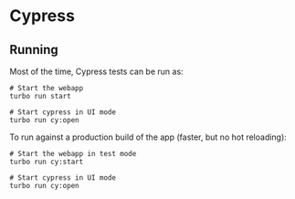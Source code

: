 # Cypress

## Running

Most of the time, Cypress tests can be run as:

```
# Start the webapp
turbo run start

# Start cypress in UI mode
turbo run cy:open
```

To run against a production build of the app (faster, but no hot reloading):

```
# Start the webapp in test mode
turbo run cy:start

# Start cypress in UI mode
turbo run cy:open
```
